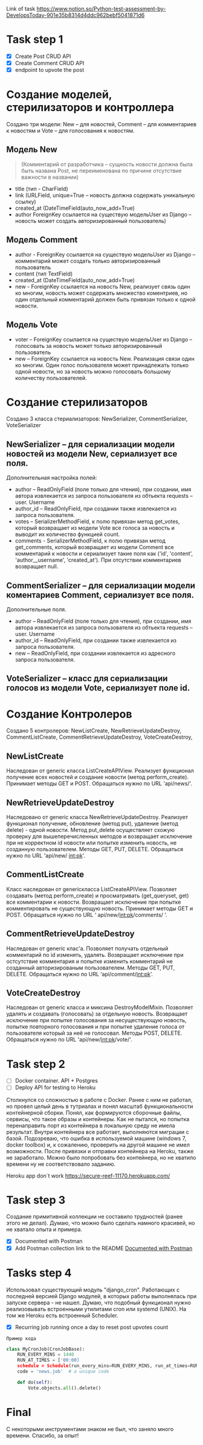 Link of task https://www.notion.so/Python-test-assessment-by-DevelopsToday-901e35b8314d4ddc962bebf5041871d6

# Task step 1
- [x] Create Post CRUD API 
- [x] Create Comment CRUD API 
- [x] endpoint to upvote the post

# Создание моделей, стерилизаторов и контроллера
Создано три модели: New – для новостей, Comment – для комментариев к новостям и Vote – для голосования к новостям. 

## Модель New
> (Комментарий от разработчика – сущность новости должна была быть названа Post, не переименована по причине отсутствие важности в названии)

- title (тип - CharField)
- link (URLField, unique=True – новость должна содержать уникальную ссылку)
- created_at (DateTimeField(auto_now_add=True)
- author ForeignKey ссылается на существую модельUser из Django – новость может создать авторизированный пользователь)

## Модель Comment
- author - ForeignKey ссылается на существую модельUser из Django – комментарий может создать только авторизированный пользователь
- content (тип TextField) 
- created_at (DateTimeField(auto_now_add=True)
- new - ForeignKey ссылается на новость New, реализует связь один ко многим, новость может содержать множество коментриев, но один отдельный комментарий должен быть привязан только к одной новости.  

## Модель Vote
- voter – ForeignKey ссылается на существую модельUser из Django – голосовать за новость может только авторизированный пользователь
- new – ForeignKey ссылается на новость New. Реализация связи один ко многим. Один голос пользователя может принадлежать только одной новости, но за новость можно голосовать большому количеству пользователей. 



# Создание стерилизаторов
Создано 3 класса стериализаторов: NewSerializer, CommentSerializer, VoteSerializer

## NewSerializer – для сериализации модели новостей из модели New, сериализует все поля. 
Дополнительная настройка полей: 
- author – ReadOnlyField (поле только для чтения), при создании, имя автора извлекается из запроса пользователя из обтьекта requests – user. Username
- author_id – ReadOnlyField, при создании также извлекается из запроса пользователя. 
- votes – SerializerMethodField, к полю привязан метод get_votes, который возвращает из модели Vote все голоса за новость и выводит их количество функцией count. 
- comments - SerializerMethodField, к полю привязан метод get_comments, который возвращает из модели Comment все комментарий к новости и сериализует такие поля как ('id', 'content', 'author__username', 'created_at'). При отсутствии комментариев возвращает null. 

## CommentSerializer – для сериализации модели коментариев Comment, сериализует все поля. 
Дополнительные поля. 
- author – ReadOnlyField (поле только для чтения), при создании, имя автора извлекается из запроса пользователя из обтьекта requests – user. Username
- author_id – ReadOnlyField, при создании также извлекается из запроса пользователя. 
- new – ReadOnlyField, при создании извлекается из адресного запроса пользователя. 

## VoteSerializer – класс для сериализации голосов из модели Vote, сериализует поле id. 




# Создание Контролеров
Создано 5 контролеров: NewListCreate,  NewRetrieveUpdateDestroy,  CommentListCreate,  CommentRetrieveUpdateDestroy,  VoteCreateDestroy,

## NewListCreate 
Наследован от generic класса ListCreateAPIView. Реализует функционал получение всех новостей и создание новости (метод perform_create). Принимает методы GET и POST. Обращаться нужно по URL 'api/news/'. 

## NewRetrieveUpdateDestroy
Наследовано от generic класса NewRetrieveUpdateDestroy. Реализует функционал получение, обновление (метод put), удаление (метод delete) - одной новости. Метод put_delete осуществляет схожую проверку для вышеперечисленных методов и возвращает исключение при не корректном id новости или попытке изменить новость, не созданную пользователем. Методы GET, PUT, DELETE. Обращаться нужно по URL 'api/new/ <int:pk>'.

## CommentListCreate
Класс наследован от genericкласса ListCreateAPIView. Позволяет создавать (метод perform_create) и просматривать (get_queryset, get) все комментарии к новости. Возвращает исключение при попытке комментировать не существующую новость. Принимает методы GET и POST. Обращаться нужно по URL ‘ api/new/<int:pk>/comments/ ‘.

## CommentRetrieveUpdateDestroy 
Наследован от generic клас'а. Позволяет получать отдельный комментарий по id изменять, удалять. Возвращает исключение при остсутствие комментария и попытке изменить комментарий не созданный авторизированым пользователем.  Методы GET, PUT, DELETE. Обращаться нужно по URL ‘api/comment/<int:pk>’.

## VoteCreateDestroy
Наследован от generic класса и миксина DestroyModelMixin. Позволяет удалять и создавать (голосовать) за отдельную новость. Возвращает исключение при попытке голосования за несуществующую новость,  попытке повторного голосования и при попытке удаление голоса от пользователя который за неё не голосовал. Методы POST, DELETE. Обращаться нужно по URL 'api/new/<int:pk>/vote/'.

# Task step 2
- [ ] Docker container. API + Postgres 
- [ ] Deploy API for testing to Heroku

Столкнулся со сложностью в работе с Docker. Ранее с ним не работал, но провел целый день в тутриалах и понял масштаб функциональности контейнерной сборки. Понял, как формируются сборочные файлы, сервисы, что такое образы и контейнеры. Как не пытался, но попытка перенаправить порт из контейнера в локальную среду не имела результат.
Внутри контейнера все работает, выполняются миграции с базой. Подозреваю, что ошибка в используемой машине (windows 7, docker toolbox) и, к сожалению, проверить на другой машине не имел возможности. 
После привязки и отправки контейнера на Heroku, также не заработало. 
Можно было попробовать без контейнера, но не хватило времени ну не соответствовало заданию.

Heroku app don`t work
https://secure-reef-11170.herokuapp.com/

# Task step 3
Создание примитивной коллекции не составило трудностей (ранее этого не делал). Думаю, что можно было сделать намного красивей, но не хватало опыта и примера.
- [x] Documented with Postman
- [x] Add Postman collection link to the README
[Documented with Postman](https://documenter.getpostman.com/view/9950425/TVev44Sx#beb2897a-d5fb-4701-845a-5c277ceed86a)

# Tasks step 4
Использовал существующий модуль "django_cron". Работающих с последней версией Django модулей, в которых работы выполнялась при запуске сервера - не нашел. 
Думаю, что подобный функционал нужно реализовывать встроенными утилитами cron или systemd (UNIX). На том же Heroku есть встроенный Scheduler.
- [x] Recurring job running once a day to reset post upvotes count

```
Пример кода
```

```python
class MyCronJob(CronJobBase):
    RUN_EVERY_MINS = 1440
    RUN_AT_TIMES = ['00:00]
    schedule = Schedule(run_every_mins=RUN_EVERY_MINS, run_at_times=RUN_AT_TIMES)
    code = 'news.job'  # a unique code

    def do(self):
        Vote.objects.all().delete()
```

# Final
С некоторыми инструментами знаком не был, что заняло много времени. Спасибо, за опыт!









